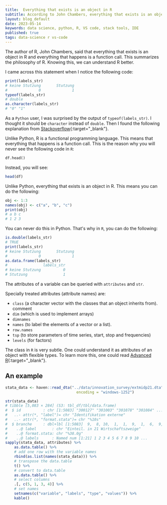 ```yaml
---
title:  Everything that exists is an object in R 
subtitle: According to John Chambers, everything that exists is an object in R and everything that happens is a function call. This summarizes the philosophy of R. Knowing this, we can understand R better.
layout: blog_default
date: 2023-05-14
keywords: data science, python, R, VS code, stack tools, IDE
published: true
tags: data-science r vs-code 
---
```


The author of R, John Chambers, said that everything that exists is an object in R and everything that happens is a function call. This summarizes the philosophy of R. Knowing this, we can understand R better.

I came across this statement when I notice the following code:

```R
print(labels_str)
# keine Stutzung       Stutzung 
#              0              1 
typeof(labels_str)
# double
as.character(labels_str)
# "0" "1"
```

As a `Python` user, I was surprised by the output of `typeof(labels_str)`. I thought it should be `character` instead of `double`. Then I found the following explanation from [Stackoverflow](https://stackoverflow.com/questions/34376318/whats-the-real-meaning-about-everything-that-exists-is-an-object-in-r){:target="_blank"}. 


Unlike Python, R is a functional programming language. This means that everything that happens is a function call. This is the reason why you will never see the
following code in `R`:

```python
df.head()
```

Instead, you will see:

```R
head(df)
```

Unlike Python, everything that exists is an object in R. This means you can do the following:

```R
obj <- 1:3
names(obj) <- c("a", "b", "c")
print(obj)
# a b c
# 1 2 3
```

You can never do this in Python. That's why in `R`, you can do the following:

```R
is.double(labels_str)
# TRUE
print(labels_str)
# keine Stutzung       Stutzung
#              0              1
as.data.frame(labels_str)
#                labels_str
# keine Stutzung          0
# Stutzung                1
```

The attributes of a variable can be queried with `attributes` and `str`.


Specially treated attributes (attribute names) are:

- `class` (a character vector with the classes that an object inherits from).
comment
- `dim` (which is used to implement arrays)
- `dimnames`
- `names` (to label the elements of a vector or a list).
- `row.names`
- `tsp` (to store parameters of time series, start, stop and frequencies)
- `levels` (for factors)


The class in `R` is very subtle. One could understand it as attributes of an object with flexible types. To learn more this, one could read [Advanced R](https://adv-r.hadley.nz/oo.html){:target="_blank"}.


## An example

```R
stata_data <- haven::read_dta("../data/innovation_survey/extmidp21.dta",
                                encoding = "windows-1252")

str(stata_data)
# tibble [5,083 × 284] (S3: tbl_df/tbl/data.frame)
#  $ id          : chr [1:5083] "300127" "301003" "301078" "301084" ...
#   ..- attr(*, "label")= chr "Identifikation externe"
#   ..- attr(*, "format.stata")= chr "%10s"
#  $ branche     : dbl+lbl [1:5083]  9,  8, 10,  1,  1,  9,  1,  6,  9,  1,  2, 10,  9,  ...
#    ..@ label       : chr "Einteil. in 21 Wirtschaftszweige"
#    ..@ format.stata: chr "%38.0g"
#    ..@ labels      : Named num [1:21] 1 2 3 4 5 6 7 8 9 10 ...
sapply(stata_data, attributes) %>% 
    as.data.table() %>%
    # add one row with the variable names
    rbind(as.list(names(stata_data))) %>%
    # transpose the data.table
    t() %>%
    # convert to data.table
    as.data.table() %>%
    # select columns
    .[, c(5, 1, 3, 4)] %>%
    # set names
    setnames(c("variable", "labels", "type", "values")) %>%
    kable()
```